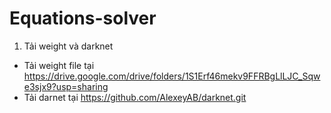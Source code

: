 # Equations-solver
1. Tải weight và darknet
- Tải weight file tại https://drive.google.com/drive/folders/1S1Erf46mekv9FFRBgLlLJC_Sqwe3sjx9?usp=sharing
- Tải darnet tại https://github.com/AlexeyAB/darknet.git
